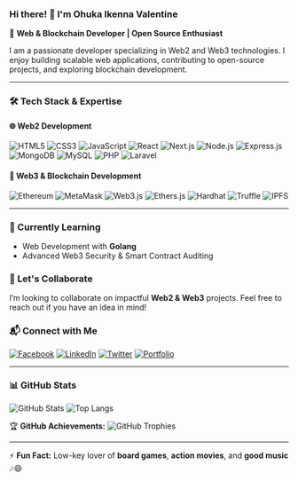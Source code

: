 ### Hi there! 👋 I'm Ohuka Ikenna Valentine

🚀 **Web & Blockchain Developer | Open Source Enthusiast**

I am a passionate developer specializing in Web2 and Web3 technologies. I enjoy building scalable web applications, contributing to open-source projects, and exploring blockchain development. 

---

### 🛠️ Tech Stack & Expertise

#### 🌐 Web2 Development
![HTML5](https://img.shields.io/badge/HTML5-%23E34F26.svg?style=flat&logo=html5&logoColor=white)
![CSS3](https://img.shields.io/badge/CSS3-%231572B6.svg?style=flat&logo=css3&logoColor=white)
![JavaScript](https://img.shields.io/badge/JavaScript-%23F7DF1E.svg?style=flat&logo=javascript&logoColor=black)
![React](https://img.shields.io/badge/React-%2361DAFB.svg?style=flat&logo=react&logoColor=black)
![Next.js](https://img.shields.io/badge/Next.js-%23000000.svg?style=flat&logo=nextdotjs&logoColor=white)
![Node.js](https://img.shields.io/badge/Node.js-%23339933.svg?style=flat&logo=nodedotjs&logoColor=white)
![Express.js](https://img.shields.io/badge/Express.js-%23000000.svg?style=flat&logo=express&logoColor=white)
![MongoDB](https://img.shields.io/badge/MongoDB-%2347A248.svg?style=flat&logo=mongodb&logoColor=white)
![MySQL](https://img.shields.io/badge/MySQL-%2300758F.svg?style=flat&logo=mysql&logoColor=white)
![PHP](https://img.shields.io/badge/PHP-%23777BB4.svg?style=flat&logo=php&logoColor=white)
![Laravel](https://img.shields.io/badge/Laravel-%23FF2D20.svg?style=flat&logo=laravel&logoColor=white)

#### 🔗 Web3 & Blockchain Development
![Ethereum](https://img.shields.io/badge/Ethereum-%233C3C3D.svg?style=flat&logo=ethereum&logoColor=white)
![MetaMask](https://img.shields.io/badge/MetaMask-%23E2761B.svg?style=flat&logo=metamask&logoColor=white)
![Web3.js](https://img.shields.io/badge/Web3.js-%23F16822.svg?style=flat&logo=javascript&logoColor=black)
![Ethers.js](https://img.shields.io/badge/Ethers.js-%23FCB300.svg?style=flat&logo=javascript&logoColor=black)
![Hardhat](https://img.shields.io/badge/Hardhat-%23FFD700.svg?style=flat&logo=hardhat&logoColor=black)
![Truffle](https://img.shields.io/badge/Truffle-%23654FF0.svg?style=flat&logo=truffle&logoColor=white)
![IPFS](https://img.shields.io/badge/IPFS-%230062FF.svg?style=flat&logo=ipfs&logoColor=white)

---

### 📖 Currently Learning
- Web Development with **Golang**
- Advanced Web3 Security & Smart Contract Auditing

### 🤝 Let's Collaborate
I’m looking to collaborate on impactful **Web2 & Web3** projects. Feel free to reach out if you have an idea in mind!

### 📬 Connect with Me
[![Facebook](https://img.shields.io/badge/Facebook-%231877F2.svg?style=flat&logo=facebook&logoColor=white)](https://www.facebook.com/ohuka.ikennavalentine)
[![LinkedIn](https://img.shields.io/badge/LinkedIn-%230077B5.svg?style=flat&logo=linkedin&logoColor=white)](https://www.linkedin.com/in/ohukaiv/)
[![Twitter](https://img.shields.io/badge/Twitter-%231DA1F2.svg?style=flat&logo=twitter&logoColor=white)](https://twitter.com/OhukaValentine)
[![Portfolio](https://img.shields.io/badge/Portfolio-%231A202C.svg?style=flat&logo=firefox&logoColor=white)](https://ohukaiv.declut.com.ng/)

---

### 📊 GitHub Stats
![GitHub Stats](https://github-readme-stats.vercel.app/api?username=sirval&show_icons=true&theme=onedark)
![Top Langs](https://github-readme-stats.vercel.app/api/top-langs/?username=sirval&layout=compact&theme=onedark)

🏆 **GitHub Achievements:**
![GitHub Trophies](https://github-profile-trophy.vercel.app/?username=sirval&theme=onedark)

---

⚡ **Fun Fact:** Low-key lover of **board games**, **action movies**, and **good music** 🎶😄
